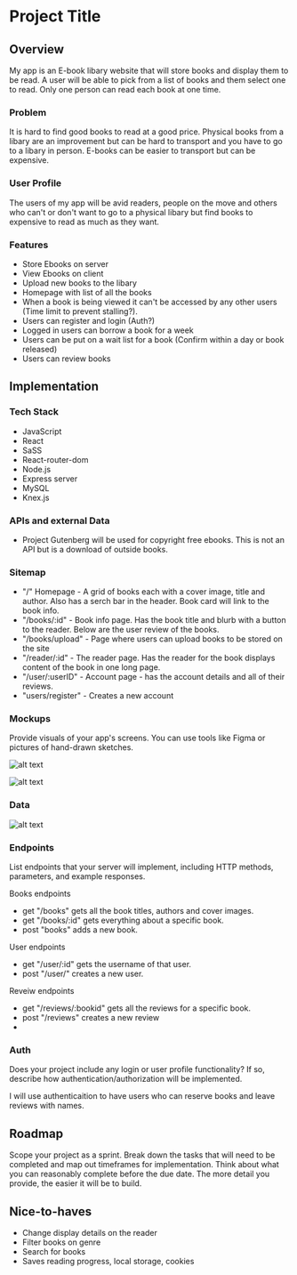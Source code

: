 # Project Title

## Overview

My app is an E-book libary website that will store books and display them to be read. A user will be able to pick from a list of books and them select one to read. Only one person can read each book at one time.

### Problem

It is hard to find good books to read at a good price. Physical books from a libary are an improvement but can be hard to transport and you have to go to a libary in person. E-books can be easier to transport but can be expensive.

### User Profile

The users of my app will be avid readers, people on the move and others who can't or don't want to go to a physical libary but find books to expensive to read as much as they want.

### Features

- Store Ebooks on server
- View Ebooks on client
- Upload new books to the libary
- Homepage with list of all the books
- When a book is being viewed it can't be accessed by any other users (Time limit to prevent stalling?).
- Users can register and login (Auth?)
- Logged in users can borrow a book for a week
- Users can be put on a wait list for a book (Confirm within a day or book released)
- Users can review books

## Implementation

### Tech Stack

- JavaScript
- React
- SaSS
- React-router-dom
- Node.js
- Express server
- MySQL
- Knex.js

### APIs and external Data

- Project Gutenberg will be used for copyright free ebooks. This is not an API but is a download of outside books.

### Sitemap

- "/" Homepage - A grid of books each with a cover image, title and author. Also has a serch bar in the header. Book card will link to the book info.
- "/books/:id" - Book info page. Has the book title and blurb with a button to the reader. Below are the user review of the books.
- "/books/upload" - Page where users can upload books to be stored on the site
- "/reader/:id" - The reader page. Has the reader for the book displays content of the book in one long page.
- "/user/:userID" - Account page - has the account details and all of their reviews.
- "users/register" - Creates a new account

### Mockups

Provide visuals of your app's screens. You can use tools like Figma or pictures of hand-drawn sketches.

![alt text](Mockups002-1.jpg)

 ![alt text](Mockups001-1.jpg)

### Data

![alt text](<CapstoneDB(1)-1.png>)

### Endpoints

List endpoints that your server will implement, including HTTP methods, parameters, and example responses.

Books endpoints

- get "/books" gets all the book titles, authors and cover images.
- get "/books/:id" gets everything about a specific book.
- post "books" adds a new book.

User endpoints

- get "/user/:id" gets the username of that user.
- post "/user/" creates a new user.

Reveiw endpoints

- get "/reviews/:bookid" gets all the reviews for a specific book.
- post "/reviews" creates a new review
-

### Auth

Does your project include any login or user profile functionality? If so, describe how authentication/authorization will be implemented.

I will use authenticaition to have users who can reserve books and leave reviews with names. 

## Roadmap

Scope your project as a sprint. Break down the tasks that will need to be completed and map out timeframes for implementation. Think about what you can reasonably complete before the due date. The more detail you provide, the easier it will be to build.



## Nice-to-haves

- Change display details on the reader
- Filter books on genre
- Search for books
- Saves reading progress, local storage, cookies

